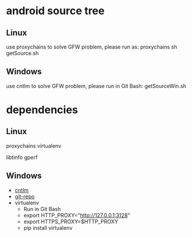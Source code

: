 # android source tree
## Linux

use proxychains to solve GFW problem,
please run as:
proxychains sh getSource.sh

## Windows

use cntlm to solve GFW problem,
please run in Git Bash:
getSourceWin.sh

# dependencies
## Linux

proxychains
virtualenv

libtinfo
gperf

## Windows

- [cntlm](http://cntlm.sourceforge.net/)
- [git-repo](https://github.com/esrlabs/git-repo)
- virtualenv
	- Run in Git Bash
	- export HTTP_PROXY="http://127.0.0.1:3128"
	- export HTTPS_PROXY=$HTTP_PROXY
	- pip install virtualenv
